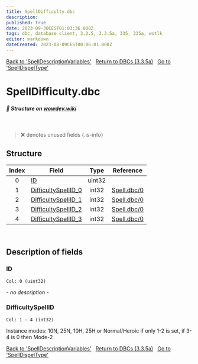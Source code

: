 ```yaml
---
title: SpellDifficulty.dbc
description:
published: true
date: 2023-09-30CEST01:03:36.000Z
tags: dbc, database client, 3.3.5, 3.3.5a, 335, 335a, wotlk
editor: markdown
dateCreated: 2023-08-09CEST00:06:01.000Z
---
```

<a href="https://trinitycore.info/files/DBC/335/spelldescriptionvariables" class="mt-5 v-btn v-btn--depressed v-btn--flat v-btn--outlined theme--light v-size--default darkblue--text text--lighten-3"><span class="v-btn__content"><i aria-hidden="true" class="v-icon notranslate v-icon--left mdi mdi-arrow-left theme--light"></i><span>Back to 'SpellDescriptionVariables'</span></span></a>&nbsp;&nbsp;&nbsp;<a href="https://trinitycore.info/files/DBC/335/DBC" class="mt-5 v-btn v-btn--depressed v-btn--flat v-btn--outlined theme--light v-size--default darkblue--text text--lighten-3"><span class="v-btn__content"><i aria-hidden="true" class="v-icon notranslate v-icon--left mdi mdi-home-outline theme--light"></i><span>Return to DBCs (3.3.5a)</span></span></a>&nbsp;&nbsp;&nbsp;<a href="https://trinitycore.info/files/DBC/335/spelldispeltype" class="mt-5 v-btn v-btn--depressed v-btn--flat v-btn--outlined theme--light v-size--default darkblue--text text--lighten-3"><span class="v-btn__content"><span>Go to 'SpellDispelType'</span><i aria-hidden="true" class="v-icon notranslate v-icon--right mdi mdi-arrow-right theme--light"></i></span></a>

# SpellDifficulty.dbc
##### :pencil: Structure on [wowdev.wiki](https://wowdev.wiki/DB/SpellDifficulty)
&nbsp;

> :x: denotes unused fields
{.is-info}


## Structure

| Index | Field | Type | Reference |
| :---: | --- | :---: | --- |
| 0 | [ID](#id-alt) | uint32 |  |
| 1 | [DifficultySpellID_0](#difficultyspellid) | int32 | [Spell.dbc/0](/files/DBC/335/spell#id-alt) |
| 2 | [DifficultySpellID_1](#difficultyspellid) | int32 | [Spell.dbc/0](/files/DBC/335/spell#id-alt) |
| 3 | [DifficultySpellID_2](#difficultyspellid) | int32 | [Spell.dbc/0](/files/DBC/335/spell#id-alt) |
| 4 | [DifficultySpellID_3](#difficultyspellid) | int32 | [Spell.dbc/0](/files/DBC/335/spell#id-alt) |
&nbsp;
## Description of fields

### ID <!-- {#id-alt} -->
<code>Col: 0 (uint32)</code>

*- no description -*
&nbsp;

### DifficultySpellID
<code>Col: 1 &ndash; 4 (int32)</code>

Instance modes: 10N, 25N, 10H, 25H or Normal/Heroic if only 1-2 is set, if 3-4 is 0 then Mode-2
&nbsp;

<a href="https://trinitycore.info/files/DBC/335/spelldescriptionvariables" class="mt-5 v-btn v-btn--depressed v-btn--flat v-btn--outlined theme--light v-size--default darkblue--text text--lighten-3"><span class="v-btn__content"><i aria-hidden="true" class="v-icon notranslate v-icon--left mdi mdi-arrow-left theme--light"></i><span>Back to 'SpellDescriptionVariables'</span></span></a>&nbsp;&nbsp;&nbsp;<a href="https://trinitycore.info/files/DBC/335/DBC" class="mt-5 v-btn v-btn--depressed v-btn--flat v-btn--outlined theme--light v-size--default darkblue--text text--lighten-3"><span class="v-btn__content"><i aria-hidden="true" class="v-icon notranslate v-icon--left mdi mdi-home-outline theme--light"></i><span>Return to DBCs (3.3.5a)</span></span></a>&nbsp;&nbsp;&nbsp;<a href="https://trinitycore.info/files/DBC/335/spelldispeltype" class="mt-5 v-btn v-btn--depressed v-btn--flat v-btn--outlined theme--light v-size--default darkblue--text text--lighten-3"><span class="v-btn__content"><span>Go to 'SpellDispelType'</span><i aria-hidden="true" class="v-icon notranslate v-icon--right mdi mdi-arrow-right theme--light"></i></span></a>
